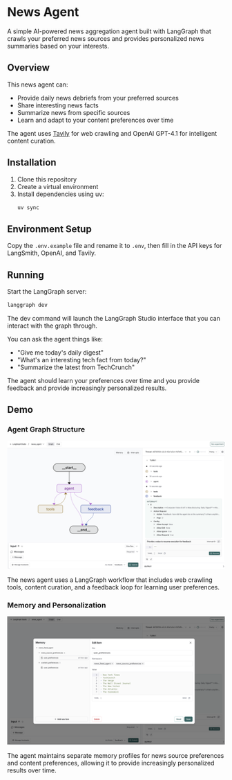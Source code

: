 # News Agent

A simple AI-powered news aggregation agent built with LangGraph that crawls your preferred news sources and provides personalized news summaries based on your interests.

## Overview

This news agent can:
- Provide daily news debriefs from your preferred sources
- Share interesting news facts
- Summarize news from specific sources
- Learn and adapt to your content preferences over time

The agent uses [Tavily](https://www.tavily.com/) for web crawling and OpenAI GPT-4.1 for intelligent content curation.

## Installation
1. Clone this repository
2. Create a virtual environment
3. Install dependencies using uv:
   ```bash
   uv sync
   ```

## Environment Setup

Copy the `.env.example` file and rename it to `.env`, then fill in the API keys for LangSmith, OpenAI, and Tavily.


## Running

Start the LangGraph server:

```bash
langgraph dev
```

The dev command will launch the LangGraph Studio interface that you can interact with the graph through.

You can ask the agent things like:
- "Give me today's daily digest"
- "What's an interesting tech fact from today?"
- "Summarize the latest from TechCrunch"

The agent should learn your preferences over time and you provide feedback and provide increasingly personalized results. 


## Demo

### Agent Graph Structure
![News Agent Graph](docs/news_agent_graph.png)

The news agent uses a LangGraph workflow that includes web crawling tools, content curation, and a feedback loop for learning user preferences.

### Memory and Personalization
![News Agent Memory](docs/news_agent_memory.png)

The agent maintains separate memory profiles for news source preferences and content preferences, allowing it to provide increasingly personalized results over time.
